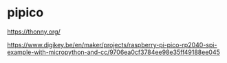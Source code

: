 # pipico

https://thonny.org/

https://www.digikey.be/en/maker/projects/raspberry-pi-pico-rp2040-spi-example-with-micropython-and-cc/9706ea0cf3784ee98e35ff49188ee045


